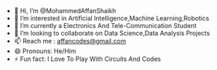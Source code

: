 - 👋 Hi, I’m @MohammedAffanShaikh
- 👀 I’m interested in Artificial Intelligence,Machine Learning,Robotics
- 🌱 I’m currently a Electronics And Tele-Communication Student
- 💞️ I’m looking to collaborate on Data Science,Data Analysis Projects
- 📫 Reach me : affancodes@gmail.com
- 😄 Pronouns: He/Him
- ⚡ Fun fact: I Love To Play With Circuits And Codes

<!---
MohammedAffanShaikh/MohammedAffanShaikh is a ✨ special ✨ repository because its `README.md` (this file) appears on your GitHub profile.
You can click the Preview link to take a look at your changes.
--->
